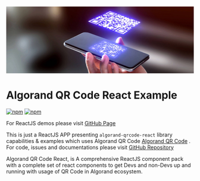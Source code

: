 [<img title="Algorand QR Code (Banner art by Stasya Tikhonova, curtsey of Algorand)" src="./algorand-qrcode-banner.jpg">](https://developer.algorand.org/solutions/algorand-qrcode-generator-javascript/)

# Algorand QR Code React Example
[![npm](https://img.shields.io/static/v1?label=npm&message=OK&color=green&style=flat-square)](https://www.npmjs.com/package/algorand-qrcode-react)
[![npm](https://img.shields.io/static/v1?label=license&message=MIT&color=green&style=flat-square)](https://github.com/emg110/algorand-qrcode-react/blob/master/license)

For ReactJS demos please visit [GitHub Page](https://emg110.github.io/algorandqrcodereact/)

This is just a ReactJS APP presenting `algorand-qrcode-react` library capabilities & examples which uses Algorand QR Code [Algorand QR Code](https://github.com/emg110/algorand-qrcode/) . For code, issues and documentations please visit [GitHub Repository](https://github.com/emg110/algorand-qrcode-react)

Algorand QR Code React, is A comprehensive ReactJS component pack with a complete set of react components to get Devs and non-Devs up and running with usage of QR Code in Algorand ecosystem.
